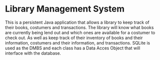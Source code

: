 # Library Management System
This is a persistent Java application that allows a library to keep track of their books, costumers and transactions. The library will know what books are currently being lend out and which ones are available for a costumer to check out. As well as keep track of their inventory of books and their information, costumers and their information, and transactions. SQLite is used as the DMBS and each class has a Data Acces Object that will interface with the database.
